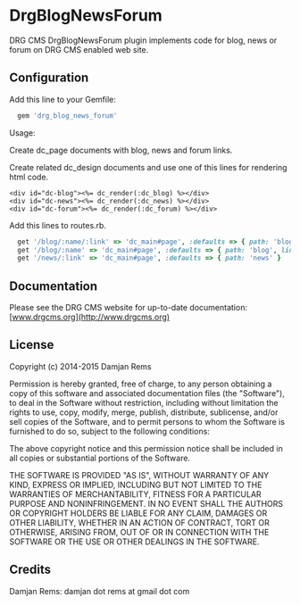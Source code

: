 # DrgBlogNewsForum

DRG CMS DrgBlogNewsForum plugin implements code for blog, news or forum on DRG CMS enabled web site.

Configuration
----------------

Add this line to your Gemfile:
```ruby
  gem 'drg_blog_news_forum'
```  

Usage: 

Create dc_page documents with blog, news and forum links.

Create related dc_design documents and use one of this lines for rendering html code.  
```irb
<div id="dc-blog"><%= dc_render(:dc_blog) %></div>
<div id="dc-news"><%= dc_render(:dc_news) %></div>
<div id="dc-forum"><%= dc_render(:dc_forum) %></div>
```

Add this lines to routes.rb.
```ruby
  get '/blog/:name/:link' => 'dc_main#page', :defaults => { path: 'blog' }
  get '/blog/:name' => 'dc_main#page', :defaults => { path: 'blog', link: 'all' }
  get '/news/:link' => 'dc_main#page', :defaults => { path: 'news' }
```

Documentation
-------------

Please see the DRG CMS website for up-to-date documentation:
[www.drgcms.org](http://www.drgcms.org)

License
-------

Copyright (c) 2014-2015 Damjan Rems

Permission is hereby granted, free of charge, to any person obtaining
a copy of this software and associated documentation files (the
"Software"), to deal in the Software without restriction, including
without limitation the rights to use, copy, modify, merge, publish,
distribute, sublicense, and/or sell copies of the Software, and to
permit persons to whom the Software is furnished to do so, subject to
the following conditions:

The above copyright notice and this permission notice shall be
included in all copies or substantial portions of the Software.

THE SOFTWARE IS PROVIDED "AS IS", WITHOUT WARRANTY OF ANY KIND,
EXPRESS OR IMPLIED, INCLUDING BUT NOT LIMITED TO THE WARRANTIES OF
MERCHANTABILITY, FITNESS FOR A PARTICULAR PURPOSE AND
NONINFRINGEMENT. IN NO EVENT SHALL THE AUTHORS OR COPYRIGHT HOLDERS BE
LIABLE FOR ANY CLAIM, DAMAGES OR OTHER LIABILITY, WHETHER IN AN ACTION
OF CONTRACT, TORT OR OTHERWISE, ARISING FROM, OUT OF OR IN CONNECTION
WITH THE SOFTWARE OR THE USE OR OTHER DEALINGS IN THE SOFTWARE.

Credits
-------

Damjan Rems: damjan dot rems at gmail dot com
